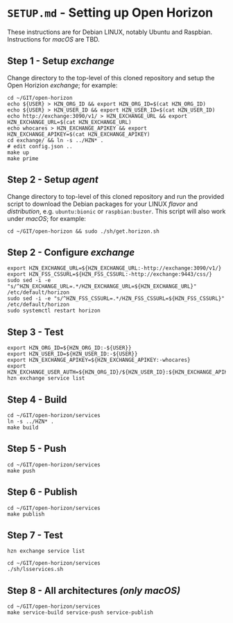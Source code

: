 # `SETUP.md` - Setting up Open Horizon

These instructions are for Debian LINUX, notably Ubuntu and Raspbian.  Instructions for _macOS_ are TBD.


## Step 1 - Setup _exchange_

Change directory to the top-level of this cloned repository and setup the Open Horizion _exchange_; for example:

```
cd ~/GIT/open-horizon
echo ${USER} > HZN_ORG_ID && export HZN_ORG_ID=$(cat HZN_ORG_ID)
echo ${USER} > HZN_USER_ID && export HZN_USER_ID=$(cat HZN_USER_ID)
echo http://exchange:3090/v1/ > HZN_EXCHANGE_URL && export HZN_EXCHANGE_URL=$(cat HZN_EXCHANGE_URL)
echo whocares > HZN_EXCHANGE_APIKEY && export HZN_EXCHANGE_APIKEY=$(cat HZN_EXCHANGE_APIKEY)
cd exchange/ && ln -s ../HZN* .
# edit config.json ..
make up
make prime
```

## Step 2 - Setup _agent_
Change directory to top-level of this cloned repository and run the provided script to download the Debian packages for your LINUX _flavor_ and _distribution_, e.g. `ubuntu:bionic` or `raspbian:buster`. This script will also work under _macOS_; for example:

```
cd ~/GIT/open-horizon && sudo ./sh/get.horizon.sh
```

## Step 2 - Configure _exchange_

```
export HZN_EXCHANGE_URL=${HZN_EXCHANGE_URL:-http://exchange:3090/v1/}
export HZN_FSS_CSSURL=${HZN_FSS_CSSURL:-http://exchange:9443/css/}
sudo sed -i -e "s/^HZN_EXCHANGE_URL=.*/HZN_EXCHANGE_URL=${HZN_EXCHANGE_URL}" /etc/default/horizon
sudo sed -i -e "s/^HZN_FSS_CSSURL=.*/HZN_FSS_CSSURL=${HZN_FSS_CSSURL}" /etc/default/horizon
sudo systemctl restart horizon
```

## Step 3 - Test

```
export HZN_ORG_ID=${HZN_ORG_ID:-${USER}}
export HZN_USER_ID=${HZN_USER_ID:-${USER}}
export HZN_EXCHANGE_APIKEY=${HZN_EXCHANGE_APIKEY:-whocares}
export HZN_EXCHANGE_USER_AUTH=${HZN_ORG_ID}/${HZN_USER_ID}:${HZN_EXCHANGE_APIKEY}
hzn exchange service list
```

## Step 4 - Build

```
cd ~/GIT/open-horizon/services
ln -s ../HZN* .
make build
```

## Step 5 - Push

```
cd ~/GIT/open-horizon/services
make push
```

## Step 6 - Publish

```
cd ~/GIT/open-horizon/services
make publish
```

## Step 7 - Test

```
hzn exchange service list
```

```
cd ~/GIT/open-horizon/services
./sh/lsservices.sh
```

## Step 8 - All architectures _(only macOS)_

```
cd ~/GIT/open-horizon/services
make service-build service-push service-publish
```
